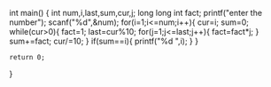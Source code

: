 
int main()
{
    int num,i,last,sum,cur,j;
    long long int fact;
    printf("enter the number");
    scanf("%d",&num);
    for(i=1;i<=num;i++){
      cur=i;
      sum=0;
      while(cur>0){
          fact=1;
          last=cur%10;
          for(j=1;j<=last;j++){
              fact=fact*j;
          }
          sum+=fact;
          cur/=10;
      }
      if(sum==i){
          printf("%d ",i);
      }
    }

    return 0;
}
